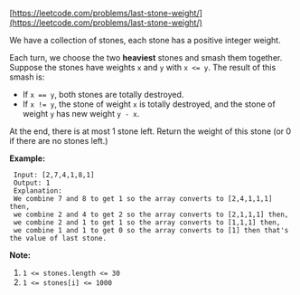 [https://leetcode.com/problems/last-stone-weight/](https://leetcode.com/problems/last-stone-weight/)

We have a collection of stones, each stone has a positive integer weight.

Each turn, we choose the two **heaviest** stones and smash them together.  Suppose the stones have weights `x` and `y` with `x <= y`.  The result of this smash is:

- If `x == y`, both stones are totally destroyed.
- If `x != y`, the stone of weight `x` is totally destroyed, and the stone of weight `y` has new weight `y - x`.

At the end, there is at most 1 stone left.  Return the weight of this stone (or 0 if there are no stones left.)

**Example:**
```
 Input: [2,7,4,1,8,1]
 Output: 1
 Explanation: 
 We combine 7 and 8 to get 1 so the array converts to [2,4,1,1,1] then,
 we combine 2 and 4 to get 2 so the array converts to [2,1,1,1] then,
 we combine 2 and 1 to get 1 so the array converts to [1,1,1] then,
 we combine 1 and 1 to get 0 so the array converts to [1] then that's the value of last stone.
```

**Note:**
1. `1 <= stones.length <= 30`
2. `1 <= stones[i] <= 1000`
